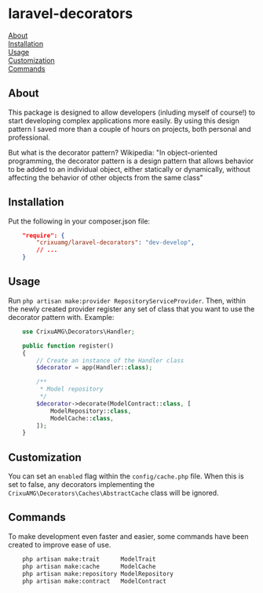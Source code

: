 # laravel-decorators

[About](#about)<br>
[Installation](#installation)<br>
[Usage](#about)<br>
[Customization](#customization)<br>
[Commands](#commands)<br>

## About
This package is designed to allow developers (inluding myself of course!) to start developing complex applications more easily. By using this design pattern I saved more than a couple of hours on projects, both personal and professional.

But what is the decorator pattern?
Wikipedia: "In object-oriented programming, the decorator pattern is a design pattern that allows behavior to be added to an individual object, either statically or dynamically, without affecting the behavior of other objects from the same class"

[Wikipedia link]: https://en.wikipedia.org/wiki/Decorator_pattern

## Installation
Put the following in your composer.json file: 
```json
    "require": {
        "crixuamg/laravel-decorators": "dev-develop",
        // ...
    }
```

## Usage
Run `php artisan make:provider RepositoryServiceProvider`.
Then, within the newly created provider register any set of class that you want to use the decorator pattern with.
Example:
```php
    use CrixuAMG\Decorators\Handler;

    public function register() 
    {
        // Create an instance of the Handler class
        $decorator = app(Handler::class);

        /**
         * Model repository
         */
        $decorator->decorate(ModelContract::class, [
            ModelRepository::class,
            ModelCache::class,
        ]);
    }
```

## Customization
You can set an `enabled` flag within the `config/cache.php` file.
When this is set to false, any decorators implementing the `CrixuAMG\Decorators\Caches\AbstractCache` class will be ignored.
 
## Commands
To make development even faster and easier, some commands have been created to improve ease of use.

```bash
    php artisan make:trait      ModelTrait
    php artisan make:cache      ModelCache
    php artisan make:repository ModelRepository
    php artisan make:contract   ModelContract
```